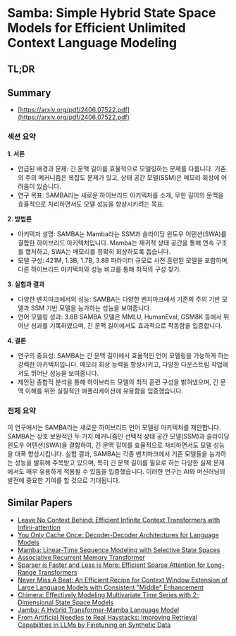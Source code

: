 # Samba: Simple Hybrid State Space Models for Efficient Unlimited Context Language Modeling
## TL;DR
## Summary
- [https://arxiv.org/pdf/2406.07522.pdf](https://arxiv.org/pdf/2406.07522.pdf)

### 섹션 요약

**1. 서론**
- 언급된 배경과 문제: 긴 문맥 길이를 효율적으로 모델링하는 문제를 다룹니다. 기존의 주의 메커니즘은 복잡도 문제가 있고, 상태 공간 모델(SSM)은 메모리 회상에 어려움이 있습니다.
- 연구 목표: SAMBA라는 새로운 하이브리드 아키텍처를 소개, 무한 길이의 문맥을 효율적으로 처리하면서도 모델 성능을 향상시키려는 목표.

**2. 방법론**
- 아키텍처 설명: SAMBA는 Mamba라는 SSM과 슬라이딩 윈도우 어텐션(SWA)를 결합한 하이브리드 아키텍처입니다. Mamba는 재귀적 상태 공간을 통해 연속 구조를 캡처하고, SWA는 메모리를 정확히 회상하도록 돕습니다.
- 모델 구성: 421M, 1.3B, 1.7B, 3.8B 파라미터 규모로 사전 훈련된 모델을 포함하며, 다른 하이브리드 아키텍처와 성능 비교를 통해 최적의 구성 찾기.

**3. 실험과 결과**
- 다양한 벤치마크에서의 성능: SAMBA는 다양한 벤치마크에서 기존의 주의 기반 모델과 SSM 기반 모델을 능가하는 성능을 보여줍니다.
- 언어 모델링 성과: 3.8B SAMBA 모델은 MMLU, HumanEval, GSM8K 등에서 뛰어난 성과를 기록하였으며, 긴 문맥 길이에서도 효과적으로 작동함을 입증합니다.

**4. 결론**
- 연구의 중요성: SAMBA는 긴 문맥 길이에서 효율적인 언어 모델링을 가능하게 하는 강력한 아키텍처입니다. 메모리 회상 능력을 향상시키고, 다양한 다운스트림 작업에서도 뛰어난 성능을 보여줍니다.
- 제안된 종합적 분석을 통해 하이브리드 모델의 최적 훈련 구성을 밝혀냈으며, 긴 문맥 이해를 위한 실질적인 애플리케이션에 유용함을 입증했습니다.

### 전체 요약

이 연구에서는 SAMBA라는 새로운 하이브리드 언어 모델링 아키텍처를 제안합니다. SAMBA는 상호 보완적인 두 가지 메커니즘인 선택적 상태 공간 모델(SSM)과 슬라이딩 윈도우 어텐션(SWA)을 결합하여, 긴 문맥 길이를 효율적으로 처리하면서도 모델 성능을 대폭 향상시킵니다. 실험 결과, SAMBA는 각종 벤치마크에서 기존 모델들을 능가하는 성능을 발휘해 주목받고 있으며, 특히 긴 문맥 길이를 필요로 하는 다양한 실제 문제에서도 매우 유용하게 적용될 수 있음을 입증했습니다. 이러한 연구는 AI와 머신러닝의 발전에 중요한 기여를 할 것으로 기대됩니다.

## Similar Papers
- [Leave No Context Behind: Efficient Infinite Context Transformers with Infini-attention](2404.07143.md)
- [You Only Cache Once: Decoder-Decoder Architectures for Language Models](2405.05254.md)
- [Mamba: Linear-Time Sequence Modeling with Selective State Spaces](2312.00752.md)
- [Associative Recurrent Memory Transformer](2407.04841.md)
- [Sparser is Faster and Less is More: Efficient Sparse Attention for Long-Range Transformers](2406.16747.md)
- [Never Miss A Beat: An Efficient Recipe for Context Window Extension of Large Language Models with Consistent "Middle" Enhancement](2406.07138.md)
- [Chimera: Effectively Modeling Multivariate Time Series with 2-Dimensional State Space Models](2406.04320.md)
- [Jamba: A Hybrid Transformer-Mamba Language Model](2403.19887.md)
- [From Artificial Needles to Real Haystacks: Improving Retrieval Capabilities in LLMs by Finetuning on Synthetic Data](2406.19292.md)
